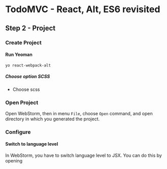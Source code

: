 
# TodoMVC - React, Alt, ES6 revisited


## Step 2 - Project

### Create Project

#### Run Yeoman
```
yo react-webpack-alt
```

##### Choose option SCSS

 - Choose scss

### Open Project

Open WebStorm, then in menu `File`, choose `Open` command, and open directory in which you generated the project.


### Configure

#### Switch to language level

In WebStorm, you have to switch language level to JSX. You can do this by opening 

